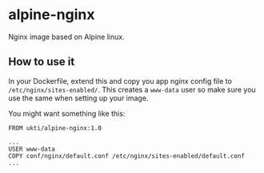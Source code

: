 # alpine-nginx

Nginx image based on Alpine linux.

## How to use it

In your Dockerfile, extend this and copy you app nginx config file to `/etc/nginx/sites-enabled/`.
This creates a `www-data` user so make sure you use the same when setting up your image.

You might want something like this:


    FROM ukti/alpine-nginx:1.0

    ...
    USER www-data
    COPY conf/nginx/default.conf /etc/nginx/sites-enabled/default.conf
    ...
